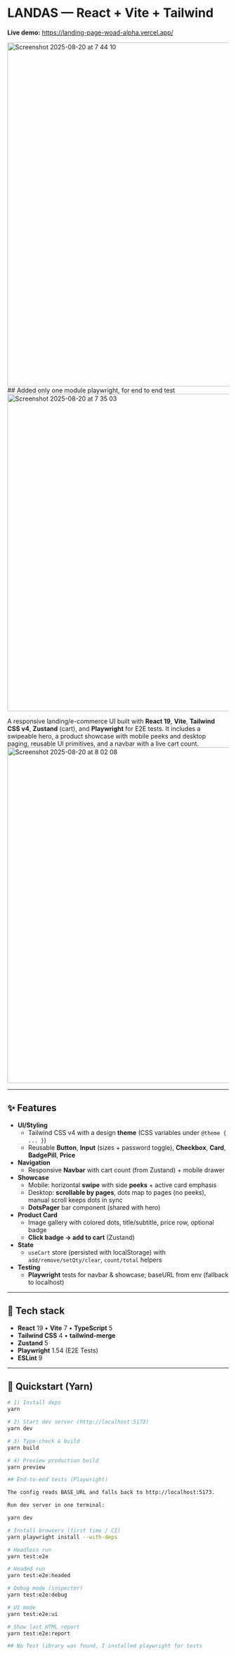 # LANDAS — React + Vite + Tailwind

**Live demo:** https://landing-page-woad-alpha.vercel.app/

<img width="1471" height="782" alt="Screenshot 2025-08-20 at 7 44 10" src="https://github.com/user-attachments/assets/c89a8d13-9779-486c-87fa-47dee0673dac" />
## Added only one module playwright, for end to end test
<img width="1064" height="721" alt="Screenshot 2025-08-20 at 7 35 03" src="https://github.com/user-attachments/assets/c9ce2288-3b3e-4ba2-afb2-e2cebc1a2dfd" />


A responsive landing/e-commerce UI built with **React 19**, **Vite**, **Tailwind CSS v4**, **Zustand** (cart), and **Playwright** for E2E tests. It includes a swipeable hero, a product showcase with mobile peeks and desktop paging, reusable UI primitives, and a navbar with a live cart count.
<img width="848" height="763" alt="Screenshot 2025-08-20 at 8 02 08" src="https://github.com/user-attachments/assets/62b91ac9-d7ca-4edb-8104-79391231c873" />

---

## ✨ Features

- **UI/Styling**
  - Tailwind CSS v4 with a design **theme** (CSS variables under `@theme { ... }`)
  - Reusable **Button**, **Input** (sizes + password toggle), **Checkbox**, **Card**, **BadgePill**, **Price**
- **Navigation**
  - Responsive **Navbar** with cart count (from Zustand) + mobile drawer
- **Showcase**
  - Mobile: horizontal **swipe** with side **peeks** + active card emphasis  
  - Desktop: **scrollable by pages**, dots map to pages (no peeks), manual scroll keeps dots in sync
  - **DotsPager** bar component (shared with hero)
- **Product Card**
  - Image gallery with colored dots, title/subtitle, price row, optional badge
  - **Click badge → add to cart** (Zustand)
- **State**
  - `useCart` store (persisted with localStorage) with `add/remove/setQty/clear`, `count/total` helpers
- **Testing**
  - **Playwright** tests for navbar & showcase; baseURL from env (fallback to localhost)

---

## 🧰 Tech stack

- **React** 19 • **Vite** 7 • **TypeScript** 5  
- **Tailwind CSS** 4 • **tailwind-merge**  
- **Zustand** 5  
- **Playwright** 1.54 (E2E Tests)  
- **ESLint** 9

---

## 🚀 Quickstart (Yarn)

```bash
# 1) Install deps
yarn

# 2) Start dev server (http://localhost:5173)
yarn dev

# 3) Type-check & build
yarn build

# 4) Preview production build
yarn preview

## End-to-end tests (Playwright)

The config reads BASE_URL and falls back to http://localhost:5173.

Run dev server in one terminal:

yarn dev

# Install browsers (first time / CI)
yarn playwright install --with-deps

# Headless run
yarn test:e2e

# Headed run
yarn test:e2e:headed

# Debug mode (inspector)
yarn test:e2e:debug

# UI mode
yarn test:e2e:ui

# Show last HTML report
yarn test:e2e:report

## No Test library was found, I installed playwright for tests




